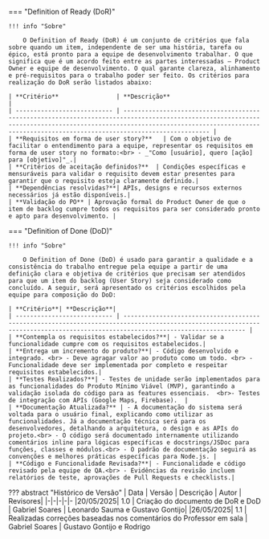 === "Definition of Ready (DoR)"

    !!! info "Sobre"

        O Definition of Ready (DoR) é um conjunto de critérios que fala sobre quando um item, independente de ser uma história, tarefa ou épico, está pronto para a equipe de desenvolvimento trabalhar. O que significa que é um acordo feito entre as partes interessadas – Product Owner e equipe de desenvolvimento. O qual garante clareza, alinhamento e pré-requisitos para o trabalho poder ser feito. Os critérios para realização do DoR serão listados abaixo:

    | **Critério**                | **Descrição**                                                                                                                                                                                                                              |
    | --------------------------- | ------------------------------------------------------------------------------------------------------------------------------------------------------------------------------------------------------------------------------------------ |
    | **Requisitos em forma de user story?**   | Com o objetivo de facilitar o entendimento para a equipe, representar os requisitos em forma de user story no formato:<br> - _"Como [usuário], quero [ação] para [objetivo]"_.|
    | **Critérios de aceitação definidos?**  | Condições específicas e mensuráveis para validar o requisito devem estar presentes para garantir que o requisito esteja claramente definido.|
    | **Dependências resolvidas?**| APIs, designs e recursos externos necessários já estão disponíveis.|
    | **Validação do PO** | Aprovação formal do Product Owner de que o item de backlog cumpre todos os requisitos para ser considerado pronto e apto para desenvolvimento. |

=== "Definition of Done (DoD)"

    !!! info "Sobre"

        O Definition of Done (DoD) é usado para garantir a qualidade e a consistência do trabalho entregue pela equipe a partir de uma definição clara e objetiva de critérios que precisam ser atendidos para que um item do backlog (User Story) seja considerado como concluído. A seguir, será apresentado os critérios escolhidos pela equipe para composição do DoD:

    | **Critério**| **Descrição**|
    | --------------------------- | ------------------------------------------------------------------------------------------------------------------------------------------------------------------------------ |
    | **Contempla os requisitos estabelecidos?**| - Validar se a funcionalidade cumpre com os requisitos estabelecidos.|
    | **Entrega um incremento do produto?**| - Código desenvolvido e integrado. <br> - Deve agragar valor ao produto como um todo. <br> - Funcionalidade deve ser implementada por completo e respeitar requisitos estabelecidos.|
    | **Testes Realizados?**| - Testes de unidade serão implementados para as funcionalidades do Produto Mínimo Viável (MVP), garantindo a validação isolada do código para as features essenciais.  <br>- Testes de integração com APIs (Google Maps, Firebase).  |
    | **Documentação Atualizada?** | - A documentação do sistema será voltada para o usuário final, explicando como utilizar as funcionalidades. Já a documentação técnica será para os desenvolvedores, detalhando a arquitetura, o design e as APIs do projeto.<br> - O código será documentado internamente utilizando comentários inline para lógicas específicas e docstrings/JSDoc para funções, classes e módulos.<br> - O padrão de documentação seguirá as convenções e melhores práticas específicas para Node.js. |
    | **Código e Funcionalidade Revisada?**| - Funcionalidade e código revisado pela equipe de QA.<br> - Evidências da revisão incluem relatórios de teste, aprovações de Pull Requests e checklists.|
    

??? abstract "Histórico de Versão"
    | Data | Versão | Descrição | Autor | Revisores|
    |-|-|-|-|-
    |20/05/2025| 1.0 | Criação do documento de DoR e DoD | Gabriel Soares | Leonardo Sauma e Gustavo Gontijo|
    |26/05/2025| 1.1 | Realizadas correções baseadas nos comentários do Professor em sala | Gabriel Soares | Gustavo Gontijo e Rodrigo